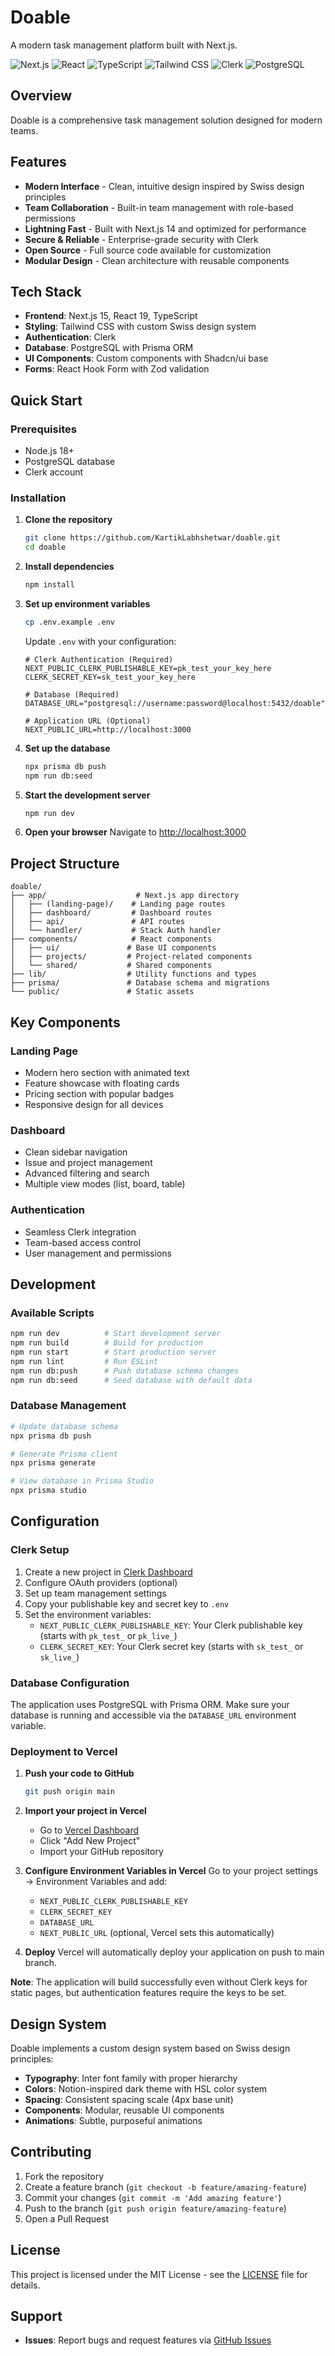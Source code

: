 # Doable

A modern task management platform built with Next.js.

![Next.js](https://img.shields.io/badge/Next.js-15-black)
![React](https://img.shields.io/badge/React-19-blue)
![TypeScript](https://img.shields.io/badge/TypeScript-5-blue)
![Tailwind CSS](https://img.shields.io/badge/Tailwind_CSS-3.4-38B2AC)
![Clerk](https://img.shields.io/badge/Clerk-Auth-green)
![PostgreSQL](https://img.shields.io/badge/PostgreSQL-Database-blue)

## Overview

Doable is a comprehensive task management solution designed for modern teams.

## Features

- **Modern Interface** - Clean, intuitive design inspired by Swiss design principles
- **Team Collaboration** - Built-in team management with role-based permissions
- **Lightning Fast** - Built with Next.js 14 and optimized for performance
- **Secure & Reliable** - Enterprise-grade security with Clerk
- **Open Source** - Full source code available for customization
- **Modular Design** - Clean architecture with reusable components

## Tech Stack

- **Frontend**: Next.js 15, React 19, TypeScript
- **Styling**: Tailwind CSS with custom Swiss design system
- **Authentication**: Clerk
- **Database**: PostgreSQL with Prisma ORM
- **UI Components**: Custom components with Shadcn/ui base
- **Forms**: React Hook Form with Zod validation

## Quick Start

### Prerequisites

- Node.js 18+ 
- PostgreSQL database
- Clerk account

### Installation

1. **Clone the repository**
   ```bash
   git clone https://github.com/KartikLabhshetwar/doable.git
   cd doable
   ```

2. **Install dependencies**
   ```bash
   npm install
   ```

3. **Set up environment variables**
   ```bash
   cp .env.example .env
   ```
   
   Update `.env` with your configuration:
   ```env
   # Clerk Authentication (Required)
   NEXT_PUBLIC_CLERK_PUBLISHABLE_KEY=pk_test_your_key_here
   CLERK_SECRET_KEY=sk_test_your_key_here
   
   # Database (Required)
   DATABASE_URL="postgresql://username:password@localhost:5432/doable"
   
   # Application URL (Optional)
   NEXT_PUBLIC_URL=http://localhost:3000
   ```

4. **Set up the database**
   ```bash
   npx prisma db push
   npm run db:seed
   ```

5. **Start the development server**
   ```bash
   npm run dev
   ```

6. **Open your browser**
   Navigate to [http://localhost:3000](http://localhost:3000)

## Project Structure

```
doable/
├── app/                    # Next.js app directory
│   ├── (landing-page)/    # Landing page routes
│   ├── dashboard/         # Dashboard routes
│   ├── api/               # API routes
│   └── handler/           # Stack Auth handler
├── components/            # React components
│   ├── ui/               # Base UI components
│   ├── projects/         # Project-related components
│   └── shared/           # Shared components
├── lib/                  # Utility functions and types
├── prisma/               # Database schema and migrations
└── public/               # Static assets
```

## Key Components

### Landing Page
- Modern hero section with animated text
- Feature showcase with floating cards
- Pricing section with popular badges
- Responsive design for all devices

### Dashboard
- Clean sidebar navigation
- Issue and project management
- Advanced filtering and search
- Multiple view modes (list, board, table)

### Authentication
- Seamless Clerk integration
- Team-based access control
- User management and permissions

## Development

### Available Scripts

```bash
npm run dev          # Start development server
npm run build        # Build for production
npm run start        # Start production server
npm run lint         # Run ESLint
npm run db:push      # Push database schema changes
npm run db:seed      # Seed database with default data
```

### Database Management

```bash
# Update database schema
npx prisma db push

# Generate Prisma client
npx prisma generate

# View database in Prisma Studio
npx prisma studio
```

## Configuration

### Clerk Setup

1. Create a new project in [Clerk Dashboard](https://dashboard.clerk.com)
2. Configure OAuth providers (optional)
3. Set up team management settings
4. Copy your publishable key and secret key to `.env`
5. Set the environment variables:
   - `NEXT_PUBLIC_CLERK_PUBLISHABLE_KEY`: Your Clerk publishable key (starts with `pk_test_` or `pk_live_`)
   - `CLERK_SECRET_KEY`: Your Clerk secret key (starts with `sk_test_` or `sk_live_`)

### Database Configuration

The application uses PostgreSQL with Prisma ORM. Make sure your database is running and accessible via the `DATABASE_URL` environment variable.

### Deployment to Vercel

1. **Push your code to GitHub**
   ```bash
   git push origin main
   ```

2. **Import your project in Vercel**
   - Go to [Vercel Dashboard](https://vercel.com)
   - Click "Add New Project"
   - Import your GitHub repository

3. **Configure Environment Variables in Vercel**
   Go to your project settings → Environment Variables and add:
   - `NEXT_PUBLIC_CLERK_PUBLISHABLE_KEY`
   - `CLERK_SECRET_KEY`
   - `DATABASE_URL`
   - `NEXT_PUBLIC_URL` (optional, Vercel sets this automatically)

4. **Deploy**
   Vercel will automatically deploy your application on push to main branch.

**Note**: The application will build successfully even without Clerk keys for static pages, but authentication features require the keys to be set.

## Design System

Doable implements a custom design system based on Swiss design principles:

- **Typography**: Inter font family with proper hierarchy
- **Colors**: Notion-inspired dark theme with HSL color system
- **Spacing**: Consistent spacing scale (4px base unit)
- **Components**: Modular, reusable UI components
- **Animations**: Subtle, purposeful animations

## Contributing

1. Fork the repository
2. Create a feature branch (`git checkout -b feature/amazing-feature`)
3. Commit your changes (`git commit -m 'Add amazing feature'`)
4. Push to the branch (`git push origin feature/amazing-feature`)
5. Open a Pull Request

## License

This project is licensed under the MIT License - see the [LICENSE](LICENSE) file for details.

## Support
- **Issues**: Report bugs and request features via [GitHub Issues](https://github.com/KartikLabhshetwar/doable/issues)
